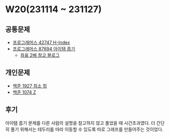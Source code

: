 # W20(231114 ~ 231127)

## 공통문제
- [프로그래머스 42747 H-Index](https://school.programmers.co.kr/learn/courses/30/lessons/42747)
- [프로그래머스 87694 아이템 줍기](https://school.programmers.co.kr/learn/courses/30/lessons/87694)
    - [좌표 2배 참고 블로그](https://jyeonnyang2.tistory.com/247)

## 개인문제
- [백준 1927 최소 힙](https://www.acmicpc.net/problem/1927)
- [백준 1074 Z](https://www.acmicpc.net/problem/1074)

## 후기
아이템 줍기 문제를 다른 사람의 설명을 참고하지 않고 풀었을 때 시간초과였다.
더 간단히 풀기 위해서는 테두리를 따라 이동할 수 있도록 따로 그래프를 만들어주는 것이었다.
